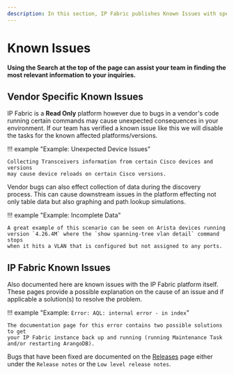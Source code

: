 ```yaml
---
description: In this section, IP Fabric publishes Known Issues with specific vendors or the IP Fabric platform itself.
---
```


# Known Issues

**Using the Search at the top of the page can assist
your team in finding the most relevant information to your inquiries.**

## Vendor Specific Known Issues

IP Fabric is a **Read Only** platform however due to bugs in a vendor's code 
running certain commands may cause unexpected consequences in your environment.
If our team has verified a known issue like this we will disable the tasks for
the known affected platforms/versions.

!!! example "Example: Unexpected Device Issues"

    Collecting Transceivers information from certain Cisco devices and versions
    may cause device reloads on certain Cisco versions.
    

Vendor bugs can also effect collection of data during the discovery process.
This can cause downstream issues in the platform effecting not only table data
but also graphing and path lookup simulations. 

!!! example "Example: Incomplete Data"

    A great example of this scenario can be seen on Arista devices running 
    version `4.26.4M` where the `show spanning-tree vlan detail` command stops 
    when it hits a VLAN that is configured but not assigned to any ports.

## IP Fabric Known Issues

Also documented here are known issues with the IP Fabric platform itself.
These pages provide a possible explanation on the cause of an issue and if 
applicable a solution(s) to resolve the problem. 

!!! example "Example: `Error: AQL: internal error - in index`"

    The documentation page for this error contains two possible solutions to get
    your IP Fabric instance back up and running (running Maintenance Task
    and/or restarting ArangoDB).

Bugs that have been fixed are documented on the [Releases](../../releases) page
either under the `Release notes` or the `Low level release notes`. 
